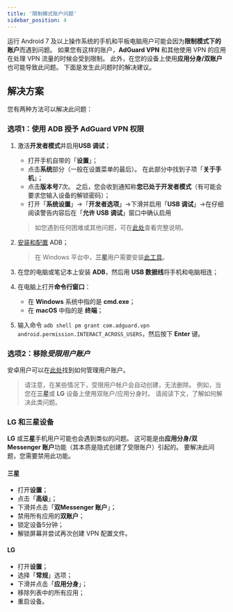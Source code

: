 ```yaml
---
title: '限制模式账户问题'
sidebar_position: 4
---
```


运行 Android 7 及以上操作系统的手机和平板电脑用户可能会因为**限制模式下的账户**而遇到问题。 如果您有这样的账户，**AdGuard VPN** 和其他使用 VPN 的应用在处理 VPN 流量的时候会受到限制。 此外，在您的设备上使用**应用分身/双账户**也可能导致此问题。 下面是发生此问题时的解决建议。

## 解决方案

您有两种方法可以解决此问题：

### 选项1：使用 ADB 授予 AdGuard VPN 权限

1. 激活**开发者模式**并启用**USB 调试**；

    - 打开手机自带的「**设置**」；
    - 点击**系统**部分（一般在设置菜单的最后）。 在此部分中找到子项「**关于手机**」；
    - 点击**版本号**7次。 之后，您会收到通知称**您已处于开发者模式**（有可能会要求您输入设备的解锁密码）；
    - 打开「**系统设置**」→「**开发者选项**」→下滑并启用「**USB 调试**」→在仔细阅读警告内容后在「**允许 USB 调试**」窗口中确认启用

    > 如您遇到任何困难或其他问题，可在[此处](https://developer.android.com/studio/debug/dev-options)查看完整说明。

1. [安装和配置](https://www.xda-developers.com/install-adb-windows-macos-linux/) ADB；

    > 在 Windows 平台中，**三星**用户需要安装[此工具](https://developer.samsung.com/mobile/android-usb-driver.html)。

1. 在您的电脑或笔记本上安装 **ADB**，然后用 **USB 数据线**将手机和电脑相连；

1. 在电脑上打开**命令行窗口**：

    - 在 **Windows** 系统中指的是 **cmd.exe**；
    - 在 **macOS** 中指的是 **终端**；

1. 输入命令 `adb shell pm grant com.adguard.vpn android.permission.INTERACT_ACROSS_USERS`，然后按下 **Enter** 键。

### 选项2：移除*受限用户账户*

安卓用户可以在[此处](https://support.google.com/a/answer/6223444?hl=en)找到如何管理用户账户。

> 请注意，在某些情况下，受限用户帐户会自动创建，无法删除。 例如，当您在**三星**或 **LG** 设备上使用双账户/应用分身时。 请阅读下文，了解如何解决此类问题。

### LG 和三星设备

**LG** 或**三星**手机用户可能也会遇到类似的问题。 这可能是由**应用分身/双 Messenger 账户**功能（其本质是隐式创建了受限账户）引起的。 要解决此问题，您需要禁用此功能。

#### 三星

- 打开**设置**；
- 点击「**高级**」；
- 下滑并点击「**双Messenger 账户**」；
- 禁用所有应用的**双账户**；
- 锁定设备5分钟；
- 解锁屏幕并尝试再次创建 VPN 配置文件。

#### LG

- 打开**设置**；
- 选择「**常规**」选项；
- 下滑并点击「**应用分身**」；
- 移除列表中的所有应用；
- 重启设备。

